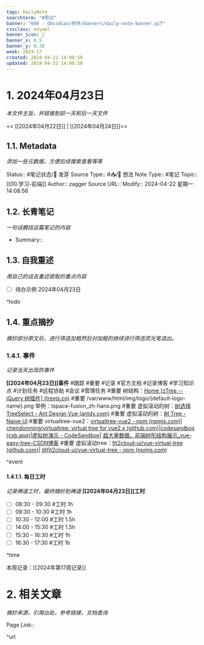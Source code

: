 ```yaml
---
tags: DailyNote
searchterm: "#周记"
banner: "040 - Obsidian/附件/banners/daily-note-banner.gif"
cssclass: noyaml
banner_icon: 💌
banner_x: 0.5
banner_y: 0.38
week: 2024-17
created: 2024-04-22 14:08:58
updated: 2024-04-22 14:08:58
---
```


# 1. 2024年04月23日

_本文件主旨，并链接到前一天和后一天文件_

<< [[2024年04月22日]] | [[2024年04月24日]]>>

## 1.1. Metadata

_添加一些元数据，方便后续搜索查看等等_

Status:: #笔记状态/🌱 发芽
Source Type:: #📥/💭 想法 
Note Type:: #笔记
Topic:: [[00.学习-前端]]
Author:: zagger
Source URL::
Modify:: 2024-04-22 星期一 14:08:56

## 1.2. 长青笔记

_一句话概括这篇笔记的内容_

- Summary::

## 1.3. 自我重述

_用自己的话去重述提取的重点内容_

- [ ] 待办示例 2024年04月23日

^todo

## 1.4. 重点摘抄

_摘抄部分原文后，进行筛选加粗然后对加粗的继续进行筛选荧光笔选出。_

### 1.4.1. 事件

_记录当天出现的事件_

**[[2024年04月23日]]事件** 
#跟踪 #重要 #记录 #官方文档 #记录博客 #学习知识点 #计划任务 #远程协助 #会议 #管理任务
#重要 树结构：[Home [zTree -- jQuery 树插件] (treejs.cn)](https://www.treejs.cn/v3/main.php#_zTreeInfo)
#重要 /var/www/html/img/logo/{default-logo-name}.png 举例：tspace-fusion_zh-hans.png
#重要 虚拟滚动的树：[树选择 TreeSelect - Ant Design Vue (antdv.com)](https://www.antdv.com/components/tree-select-cn#components-tree-select-demo-virtual-scroll)
#重要 虚拟滚动的树：[树 Tree - Naive UI](https://www.naiveui.com/zh-CN/os-theme/components/tree#virtual.vue)
#重要 virtualtree-vue2：[virtualtree-vue2 - npm (npmjs.com)](https://www.npmjs.com/package/virtualtree-vue2)| [chendonming/virtualtree: virtual tree for vue2.x (github.com)](https://github.com/chendonming/virtualtree)|[codesandbox (csb.app)](https://5kgy3l.csb.app/)|[虚拟树演示 - CodeSandbox](https://codesandbox.io/p/sandbox/xu-ni-shu-yan-shi-5kgy3l)| [超大量数据，前端树形结构展示_vue-easy-tree-CSDN博客](https://blog.csdn.net/weixin_40992252/article/details/135154113)
#重要 虚拟滚动tree：[fit2cloud-ui/vue-virtual-tree (github.com)](https://github.com/fit2cloud-ui/vue-virtual-tree/tree/master)| [@fit2cloud-ui/vue-virtual-tree - npm (npmjs.com)](https://www.npmjs.com/package/@fit2cloud-ui/vue-virtual-tree)

^event

#### 1.4.1.1. 每日工时

_记录禅道工时，最终摘抄到禅道_
**[[2024年04月23日]]工时**
- [ ] 08:30 - 09:30 #工时  1h
- [ ] 09:30 - 10:30 #工时  1h
- [ ] 10:30 - 12:00 #工时  1.5h
- [ ] 14:00 - 15:30 #工时  1.5h
- [ ] 15:30 - 16:30 #工时  1h
- [ ] 16:30 - 17:30 #工时  1h

^time

本周记录：[[2024年第17周记录]]

# 2. 相关文章

_摘抄来源，引用出处，参考链接，文档查询_

Page Link::

^url
